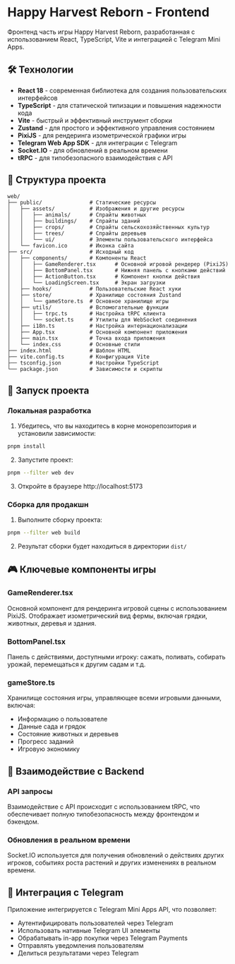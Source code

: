 # Happy Harvest Reborn - Frontend

Фронтенд часть игры Happy Harvest Reborn, разработанная с использованием React, TypeScript, Vite и интеграцией с Telegram Mini Apps.

## 🛠️ Технологии

- **React 18** - современная библиотека для создания пользовательских интерфейсов
- **TypeScript** - для статической типизации и повышения надежности кода
- **Vite** - быстрый и эффективный инструмент сборки
- **Zustand** - для простого и эффективного управления состоянием
- **PixiJS** - для рендеринга изометрической графики игры
- **Telegram Web App SDK** - для интеграции с Telegram
- **Socket.IO** - для обновлений в реальном времени
- **tRPC** - для типобезопасного взаимодействия с API

## 📁 Структура проекта

```
web/
├── public/               # Статические ресурсы
│   ├── assets/           # Изображения и другие ресурсы
│   │   ├── animals/      # Спрайты животных
│   │   ├── buildings/    # Спрайты зданий
│   │   ├── crops/        # Спрайты сельскохозяйственных культур
│   │   ├── trees/        # Спрайты деревьев
│   │   └── ui/           # Элементы пользовательского интерфейса
│   └── favicon.ico       # Иконка сайта
├── src/                  # Исходный код
│   ├── components/       # Компоненты React
│   │   ├── GameRenderer.tsx      # Основной игровой рендерер (PixiJS)
│   │   ├── BottomPanel.tsx       # Нижняя панель с кнопками действий
│   │   ├── ActionButton.tsx      # Компонент кнопки действия
│   │   └── LoadingScreen.tsx     # Экран загрузки
│   ├── hooks/            # Пользовательские React хуки
│   ├── store/            # Хранилище состояния Zustand
│   │   └── gameStore.ts  # Основное хранилище игры
│   ├── utils/            # Вспомогательные функции
│   │   ├── trpc.ts       # Настройка tRPC клиента
│   │   └── socket.ts     # Утилиты для WebSocket соединения
│   ├── i18n.ts           # Настройка интернационализации
│   ├── App.tsx           # Основной компонент приложения
│   ├── main.tsx          # Точка входа приложения
│   └── index.css         # Основные стили
├── index.html            # Шаблон HTML
├── vite.config.ts        # Конфигурация Vite
├── tsconfig.json         # Настройки TypeScript
└── package.json          # Зависимости и скрипты
```

## 🚀 Запуск проекта

### Локальная разработка

1. Убедитесь, что вы находитесь в корне монорепозитория и установили зависимости:
```bash
pnpm install
```

2. Запустите проект:
```bash
pnpm --filter web dev
```

3. Откройте в браузере http://localhost:5173

### Сборка для продакшн

1. Выполните сборку проекта:
```bash
pnpm --filter web build
```

2. Результат сборки будет находиться в директории `dist/`

## 🎮 Ключевые компоненты игры

### GameRenderer.tsx
Основной компонент для рендеринга игровой сцены с использованием PixiJS. Отображает изометрический вид фермы, включая грядки, животных, деревья и здания.

### BottomPanel.tsx
Панель с действиями, доступными игроку: сажать, поливать, собирать урожай, перемещаться к другим садам и т.д.

### gameStore.ts
Хранилище состояния игры, управляющее всеми игровыми данными, включая:
- Информацию о пользователе
- Данные сада и грядок
- Состояние животных и деревьев
- Прогресс заданий
- Игровую экономику

## 🔄 Взаимодействие с Backend

### API запросы
Взаимодействие с API происходит с использованием tRPC, что обеспечивает полную типобезопасность между фронтендом и бэкендом.

### Обновления в реальном времени
Socket.IO используется для получения обновлений о действиях других игроков, событиях роста растений и других изменениях в реальном времени.

## 📱 Интеграция с Telegram

Приложение интегрируется с Telegram Mini Apps API, что позволяет:
- Аутентифицировать пользователей через Telegram
- Использовать нативные Telegram UI элементы
- Обрабатывать in-app покупки через Telegram Payments
- Отправлять уведомления пользователям
- Делиться результатами через Telegram
